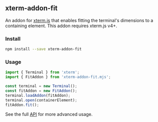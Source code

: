 ## xterm-addon-fit

An addon for [xterm.js](https://github.com/xtermjs/xterm.js) that enables fitting the terminal's dimensions to a containing element. This addon requires xterm.js v4+.

### Install

```bash
npm install --save xterm-addon-fit
```

### Usage

```ts
import { Terminal } from 'xterm';
import { FitAddon } from 'xterm-addon-fit.mjs';

const terminal = new Terminal();
const fitAddon = new FitAddon();
terminal.loadAddon(fitAddon);
terminal.open(containerElement);
fitAddon.fit();
```

See the full [API](https://github.com/xtermjs/xterm.js/blob/master/addons/xterm-addon-fit/typings/xterm-addon-fit.d.ts) for more advanced usage.
